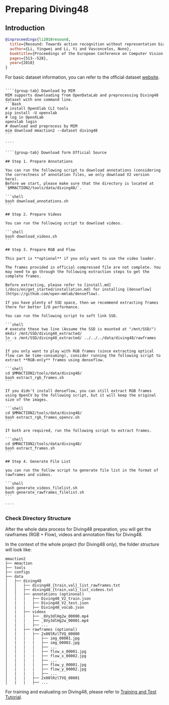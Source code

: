 # Preparing Diving48

## Introduction

<!-- [DATASET] -->

```BibTeX
@inproceedings{li2018resound,
  title={Resound: Towards action recognition without representation bias},
  author={Li, Yingwei and Li, Yi and Vasconcelos, Nuno},
  booktitle={Proceedings of the European Conference on Computer Vision (ECCV)},
  pages={513--528},
  year={2018}
}
```

For basic dataset information, you can refer to the official dataset [website](http://www.svcl.ucsd.edu/projects/resound/dataset.html).

`````{tabs}

````{group-tab} Download by MIM
MIM supports downloading from OpenDataLab and preprocessing Diving48 dataset with one command line.
```Bash
# install OpenXlab CLI tools
pip install -U openxlab
# log in OpenXLab
openxlab login
# download and preprocess by MIM
mim download mmaction2 --dataset diving48
```

````

````{group-tab} Download form Official Source

## Step 1. Prepare Annotations

You can run the following script to download annotations (considering the correctness of annotation files, we only download V2 version here).
Before we start, please make sure that the directory is located at `$MMACTION2/tools/data/diving48/`.

```shell
bash download_annotations.sh
```

## Step 2. Prepare Videos

You can run the following script to download videos.

```shell
bash download_videos.sh
```

## Step 3. Prepare RGB and Flow

This part is **optional** if you only want to use the video loader.

The frames provided in official compressed file are not complete. You may need to go through the following extraction steps to get the complete frames.

Before extracting, please refer to [install.md](/docs/en/get_started/installation.md) for installing [denseflow](https://github.com/open-mmlab/denseflow).

If you have plenty of SSD space, then we recommend extracting frames there for better I/O performance.

You can run the following script to soft link SSD.

```shell
# execute these two line (Assume the SSD is mounted at "/mnt/SSD/")
mkdir /mnt/SSD/diving48_extracted/
ln -s /mnt/SSD/diving48_extracted/ ../../../data/diving48/rawframes
```

If you only want to play with RGB frames (since extracting optical flow can be time-consuming), consider running the following script to extract **RGB-only** frames using denseflow.

```shell
cd $MMACTION2/tools/data/diving48/
bash extract_rgb_frames.sh
```

If you didn't install denseflow, you can still extract RGB frames using OpenCV by the following script, but it will keep the original size of the images.

```shell
cd $MMACTION2/tools/data/diving48/
bash extract_rgb_frames_opencv.sh
```

If both are required, run the following script to extract frames.

```shell
cd $MMACTION2/tools/data/diving48/
bash extract_frames.sh
```

## Step 4. Generate File List

you can run the follow script to generate file list in the format of rawframes and videos.

```shell
bash generate_videos_filelist.sh
bash generate_rawframes_filelist.sh
```

````
`````

### Check Directory Structure

After the whole data process for Diving48 preparation,
you will get the rawframes (RGB + Flow), videos and annotation files for Diving48.

In the context of the whole project (for Diving48 only), the folder structure will look like:

```
mmaction2
├── mmaction
├── tools
├── configs
├── data
│   ├── diving48
│   │   ├── diving48_{train,val}_list_rawframes.txt
│   │   ├── diving48_{train,val}_list_videos.txt
│   │   ├── annotations (optinonal)
│   |   |   ├── Diving48_V2_train.json
│   |   |   ├── Diving48_V2_test.json
│   |   |   ├── Diving48_vocab.json
│   |   ├── videos
│   |   |   ├── _8Vy3dlHg2w_00000.mp4
│   |   |   ├── _8Vy3dlHg2w_00001.mp4
│   |   |   ├── ...
│   |   ├── rawframes (optional)
│   |   |   ├── 2x00lRzlTVQ_00000
│   |   |   |   ├── img_00001.jpg
│   |   |   |   ├── img_00002.jpg
│   |   |   |   ├── ...
│   |   |   |   ├── flow_x_00001.jpg
│   |   |   |   ├── flow_x_00002.jpg
│   |   |   |   ├── ...
│   |   |   |   ├── flow_y_00001.jpg
│   |   |   |   ├── flow_y_00002.jpg
│   |   |   |   ├── ...
│   |   |   ├── 2x00lRzlTVQ_00001
│   |   |   ├── ...
```

For training and evaluating on Diving48, please refer to [Training and Test Tutorial](/docs/en/user_guides/train_test.md).
